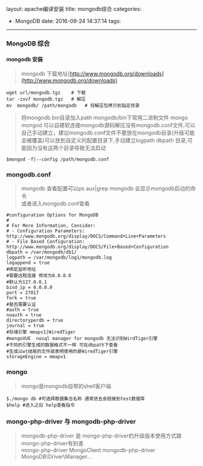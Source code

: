 layout: apache编译安装
title: mongodb综合
categories:
  - MongoDB
date: 2016-09-24 14:37:14
tags:
---


### MongoDB 综合

#### mongodb 安装

> mongodb 下载地址[http://www.mongodb.org/downloads](http://www.mongodb.org/downloads)  

	wget url/mongodb.tgz    # 下载
	tar -zxvf mongodb.tgz   # 解压
	mv  mongodb/ /path/mongodb   # 将解压包拷贝到指定目录

> 将mongodb bin目录加入path mongodb/bin下常用二进制文件 mongo  mongod 可以自建软连接mongodb源码解压没有mongodb.conf文件,可以自己手动建立，建议mongodb.conf文件不要放在mongodb目录(升级可能会被覆盖)可以放到自定义的配置目录下,手动建立logpath dbpath 目录,可能因为没有这两个目录导致无法启动   

	$mongod -f|--config /path/mongodb.conf

<!--more-->
### mongodb.conf   
 > mongodb 查看配置可以ps aux|grep mongodb 会显示mongodb启动的命令  
   或者进入mongodb.conf查看

	#configuration Options for MongoDB 
	# 
	# For More Information, Consider: 
	# - Configuration Parameters: http://www.mongodb.org/display/DOCS/Command+Line+Parameters 
	# - File Based Configuration: http://www.mongodb.org/display/DOCS/File+Based+Configuration 
	dbpath = /var/mongodb/db1/ 
	logpath = /var/mongodb/log1/mongodb.log 
	logappend = true 
	#绑定监听地址 
	#需要远程连接 修改为0.0.0.0 
	#默认为127.0.0.1 
	bind_ip = 0.0.0.0 
	port = 27017 
	fork = true 
	#是否需要认证
	#auth = true 
	noauth = true 
	directoryperdb = true 
	journal = true
	#存储引擎 mmapv1|WiredTiger
	#mongoVUE  nosql manager for mongodb 无法识别WirdTiger引擎
	#不同的引擎生成的数据格式不一样 可在dbpath下查看
	#生成以wt结尾的文件就表明使用的是WiredTiger引擎
	storageEngine = mmapv1

### mongo  
> mongo是mongodb自带的shell客户端

	$./mongo db #可选择数据集合名称 通常进去会链接到test数据库
	$help #进入之后 help查看指令


### mongo-php-driver 与 mongodb-php-driver

> mongodb-php-driver 是 mongo-php-driver的升级版本使用方式跟mongo-php-driver有别差  
  mongo-php-driver   MongoClient
  mongodb-php-driver MongoDB\Driver\Manager...

